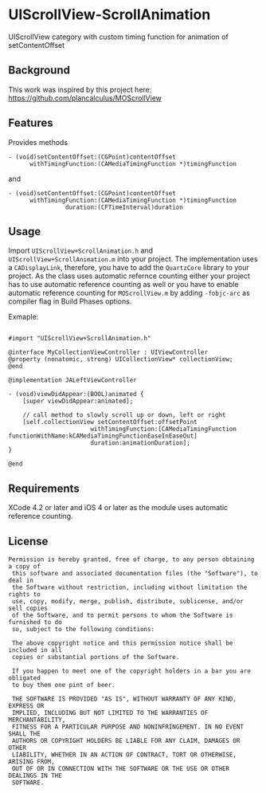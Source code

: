 UIScrollView-ScrollAnimation
============================

UIScrollView category with custom timing function for animation of setContentOffset

Background
---
 This work was inspired by this project here:
 https://github.com/plancalculus/MOScrollView


Features
--------

Provides methods

    - (void)setContentOffset:(CGPoint)contentOffset 
          withTimingFunction:(CAMediaTimingFunction *)timingFunction

and 

    - (void)setContentOffset:(CGPoint)contentOffset 
          withTimingFunction:(CAMediaTimingFunction *)timingFunction
                    duration:(CFTimeInterval)duration


Usage
-----

Import `UIScrollView+ScrollAnimation.h` and `UIScrollView+ScrollAnimation.m` into your
project. The implementation uses a `CADisplayLink`, therefore, you
have to add the `QuartzCore` library to your project. As the class
uses automatic refernce counting either your project has to use
automatic reference counting as well or you have to enable automatic
reference counting for `MOScrollView.m` by adding `-fobjc-arc` as
compiler flag in Build Phases options.

Exmaple:
``` objc

#import "UIScrollView+ScrollAnimation.h"

@interface MyCollectionViewController : UIViewController
@property (nonatomic, strong) UICollectionView* collectionView;
@end

@implementation JALeftViewController

- (void)viewDidAppear:(BOOL)animated {
    [super viewDidAppear:animated];
    
    // call method to slowly scroll up or down, left or right
    [self.collectionView setContentOffset:offsetPoint 
    				   withTimingFunction:[CAMediaTimingFunction functionWithName:kCAMediaTimingFunctionEaseInEaseOut] 
    				   duration:animationDuration];
}

@end

```

Requirements
------------

XCode 4.2 or later and iOS 4 or later as the module uses automatic reference counting. 



License
---

```
Permission is hereby granted, free of charge, to any person obtaining a copy of
 this software and associated documentation files (the "Software"), to deal in
 the Software without restriction, including without limitation the rights to
 use, copy, modify, merge, publish, distribute, sublicense, and/or sell copies
 of the Software, and to permit persons to whom the Software is furnished to do
 so, subject to the following conditions:
 
 The above copyright notice and this permission notice shall be included in all
 copies or substantial portions of the Software.
 
 If you happen to meet one of the copyright holders in a bar you are obligated
 to buy them one pint of beer.
 
 THE SOFTWARE IS PROVIDED "AS IS", WITHOUT WARRANTY OF ANY KIND, EXPRESS OR
 IMPLIED, INCLUDING BUT NOT LIMITED TO THE WARRANTIES OF MERCHANTABILITY,
 FITNESS FOR A PARTICULAR PURPOSE AND NONINFRINGEMENT. IN NO EVENT SHALL THE
 AUTHORS OR COPYRIGHT HOLDERS BE LIABLE FOR ANY CLAIM, DAMAGES OR OTHER
 LIABILITY, WHETHER IN AN ACTION OF CONTRACT, TORT OR OTHERWISE, ARISING FROM,
 OUT OF OR IN CONNECTION WITH THE SOFTWARE OR THE USE OR OTHER DEALINGS IN THE
 SOFTWARE.
 
 
 ```